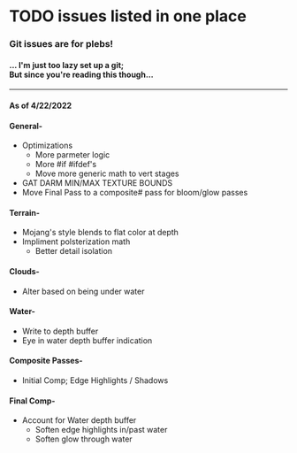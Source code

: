 # TODO issues listed in one place
### Git issues are for plebs!
####   ... I'm just too lazy set up a git; <br> But since you're reading this though...


---
#### As of 4/22/2022


#### General-
- Optimizations
  - More parmeter logic
  - More #if #ifdef's
  - Move more generic math to vert stages
- GAT DARM MIN/MAX TEXTURE BOUNDS
- Move Final Pass to a composite# pass for bloom/glow passes


#### Terrain-
- Mojang's style blends to flat color at depth
- Impliment polsterization math
  - Better detail isolation


#### Clouds-
- Alter based on being under water


#### Water-
- Write to depth buffer
- Eye in water depth buffer indication


#### Composite Passes-
- Initial Comp; Edge Highlights / Shadows


#### Final Comp-
- Account for Water depth buffer
  - Soften edge highlights in/past water
  - Soften glow through water

